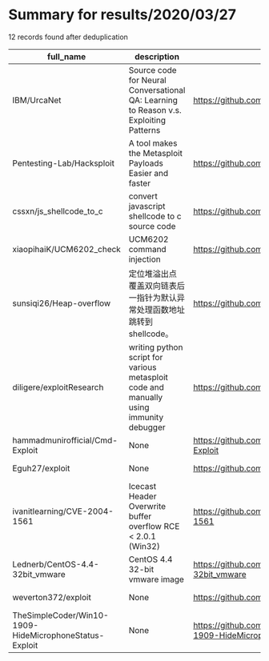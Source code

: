 
# Summary for results/2020/03/27
    
12 records found after deduplication

| full_name | description | html_url | matched_list | matched_count | pushed_at | size | stargazers_count | language | forks_count |
|--------------------------------------------------------|----------------------------------------------------------------------------------------|---------------------------------------------------------------------------|---------------------------------------------|-----------------|---------------------------|--------|--------------------|------------|---------------|
| IBM/UrcaNet | Source code for Neural Conversational QA: Learning to Reason v.s. Exploiting Patterns | https://github.com/IBM/UrcaNet | ['exploit'] | 1 | 2020-03-27 22:19:07+00:00 | 236 | 2 | Python | 4 |
| Pentesting-Lab/Hacksploit | A tool makes the Metasploit Payloads Easier and faster | https://github.com/Pentesting-Lab/Hacksploit | ['metasploit module OR metasploit payload'] | 1 | 2020-03-27 06:30:10+00:00 | 51 | 2 | Shell | 0 |
| cssxn/js_shellcode_to_c | convert javascript shellcode to c source code | https://github.com/cssxn/js_shellcode_to_c | ['shellcode'] | 1 | 2020-03-27 08:10:53+00:00 | 923 | 8 | Roff | 1 |
| xiaopihaiK/UCM6202_check | UCM6202 command injection | https://github.com/xiaopihaiK/UCM6202_check | ['command injection'] | 1 | 2020-03-27 02:50:44+00:00 | 1 | 0 | Python | 0 |
| sunsiqi26/Heap-overflow | 定位堆溢出点 覆盖双向链表后一指针为默认异常处理函数地址跳转到shellcode。 | https://github.com/sunsiqi26/Heap-overflow | ['heap overflow', 'shellcode'] | 2 | 2020-03-27 03:38:30+00:00 | 5 | 0 | C | 0 |
| diligere/exploitResearch | writing python script for various metasploit code and manually using immunity debugger | https://github.com/diligere/exploitResearch | ['exploit'] | 1 | 2020-03-27 09:06:11+00:00 | 40394 | 0 | Python | 0 |
| hammadmunirofficial/Cmd-Exploit | None | https://github.com/hammadmunirofficial/Cmd-Exploit | ['exploit'] | 1 | 2020-03-27 09:43:54+00:00 | 28 | 1 | | 0 |
| Eguh27/exploit | None | https://github.com/Eguh27/exploit | ['exploit'] | 1 | 2020-03-27 14:34:55+00:00 | 0 | 0 | | 0 |
| ivanitlearning/CVE-2004-1561 | Icecast Header Overwrite buffer overflow RCE < 2.0.1 (Win32) | https://github.com/ivanitlearning/CVE-2004-1561 | ['cve-2', 'rce'] | 2 | 2020-03-27 17:53:34+00:00 | 8 | 4 | C | 3 |
| Lednerb/CentOS-4.4-32bit_vmware | CentOS 4.4 32-bit vmware image | https://github.com/Lednerb/CentOS-4.4-32bit_vmware | ['exploit'] | 1 | 2020-03-27 17:43:32+00:00 | 15 | 0 | | 0 |
| weverton372/exploit | None | https://github.com/weverton372/exploit | ['exploit'] | 1 | 2020-03-27 20:16:19+00:00 | 0 | 0 | | 0 |
| TheSimpleCoder/Win10-1909-HideMicrophoneStatus-Exploit | None | https://github.com/TheSimpleCoder/Win10-1909-HideMicrophoneStatus-Exploit | ['exploit'] | 1 | 2020-03-27 22:12:44+00:00 | 4 | 0 | C++ | 0 |

